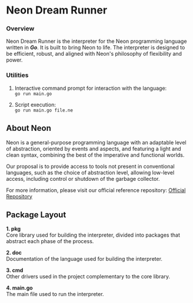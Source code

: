 # Neon Dream Runner

### Overview
Neon Dream Runner is the interpreter for the Neon programming language written in ***Go***. It is built to bring Neon to life. The interpreter is designed to be efficient, robust, and aligned with Neon's philosophy of flexibility and power.

### Utilities

1. Interactive command prompt for interaction with the language:  
```go run main.go```

2. Script execution:  
```go run main.go file.ne```

## About Neon
Neon is a general-purpose programming language with an adaptable level of abstraction, oriented by events and aspects, and featuring a light and clean syntax, combining the best of the imperative and functional worlds.

Our proposal is to provide access to tools not present in conventional languages, such as the choice of abstraction level, allowing low-level access, including control or shutdown of the garbage collector.

For more information, please visit our official reference repository: [Official Repository](https://github.com/ToniLommez/Neon) 

## Package Layout

**1. pkg**  
Core library used for building the interpreter, divided into packages that abstract each phase of the process.

**2. doc**  
Documentation of the language used for building the interpreter.

**3. cmd**  
Other drivers used in the project complementary to the core library.

**4. main.go**  
The main file used to run the interpreter.
